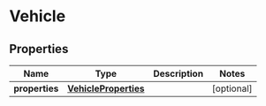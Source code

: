 # Vehicle

## Properties
Name | Type | Description | Notes
------------ | ------------- | ------------- | -------------
**properties** | [**VehicleProperties**](VehicleProperties.md) |  |  [optional]
